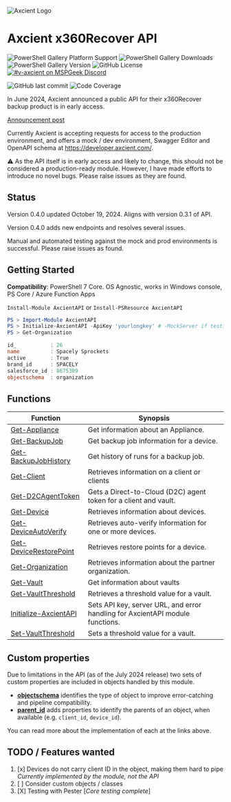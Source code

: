 ![Axcient Logo](https://axcient.com/wp-content/webp-express/webp-images/doc-root/wp-content/uploads/2023/11/logo_main.png.webp)
# Axcient x360Recover API

![PowerShell Gallery Platform Support](https://img.shields.io/powershellgallery/p/axcientapi)
![PowerShell Gallery Downloads](https://img.shields.io/powershellgallery/dt/axcientapi)
![PowerShell Gallery Version](https://img.shields.io/powershellgallery/v/axcientapi)
![GitHub License](https://img.shields.io/github/license/adamburley/AxcientAPI)
[![#v-axcient on MSPGeek Discord](https://img.shields.io/discord/801971115013963818?logo=discord&logoColor=white&label=MSPGeek%20%23v-axcient)](https://discord.com/channels/801971115013963818/1020766171978543204)

![GitHub last commit](https://img.shields.io/github/last-commit/adamburley/AxcientAPI)
![Code Coverage](https://img.shields.io/badge/coverage-91%25-brightgreen.svg?maxAge=60)

In June 2024, Axcient announced a public API for their x360Recover backup product is in early access.

[Announcement post](https://axcient.com/blog/axcient-public-apis/)

Currently Axcient is accepting requests for access to the production environment, and offers a mock / dev environment, Swagger Editor and OpenAPI schema at https://developer.axcient.com/.

⚠️ As the API itself is in early access and likely to change, this should not be considered a production-ready module. However, I have made efforts to introduce no novel bugs. Please raise issues as they are found.

## Status

Version 0.4.0 updated October 19, 2024.  Aligns with version 0.3.1 of API.

Version 0.4.0 adds new endpoints and resolves several issues.

Manual and automated testing against the mock and prod environments is successful.  Please raise issues as found.

## Getting Started

**Compatibility**: PowerShell 7 Core. OS Agnostic, works in Windows console, PS Core / Azure Function Apps

```Install-Module AxcientAPI``` or ```Install-PSResource AxcientAPI```

```PowerShell
PS > Import-Module AxcientAPI
PS > Initialize-AxcientAPI -ApiKey 'yourlongkey' # -MockServer if testing against the Mock endpoint
PS > Get-Organization

id_           : 26
name          : Spacely Sprockets
active        : True
brand_id      : SPACELY
salesforce_id : 8675309
objectschema  : organization

```

## Functions

| Function | Synopsis |
| --- | --- |
| [Get-Appliance](./docs/Get-Appliance.md) | Get information about an Appliance. |
| [Get-BackupJob](./docs/Get-BackupJob.md) | Get backup job information for a device. |
| [Get-BackupJobHistory](./docs/Get-BackupJobHistory.md) | Get history of runs for a backup job. |
| [Get-Client](./docs/Get-Client.md) | Retrieves information on a client or clients |
| [Get-D2CAgentToken](./docs/Get-D2CAgentToken.md) | Gets a Direct-to-Cloud (D2C) agent token for a client and vault. |
| [Get-Device](./docs/Get-Device.md) | Retrieves information about devices. |
| [Get-DeviceAutoVerify](./docs/Get-DeviceAutoVerify.md) | Retrieves auto-verify information for one or more devices. |
| [Get-DeviceRestorePoint](./docs/Get-DeviceRestorePoint.md) | Retrieves restore points for a device. |
| [Get-Organization](./docs/Get-Organization.md) | Retrieves information about the partner organization. |
| [Get-Vault](./docs/Get-Vault.md) | Get information about vaults |
| [Get-VaultThreshold](./docs/Get-VaultThreshold.md) | Retrieves a threshold value for a vault. |
| [Initialize-AxcientAPI](./docs/Initialize-AxcientAPI.md) | Sets API key, server URL, and error handling for AxcientAPI module functions. |
| [Set-VaultThreshold](./docs/Set-VaultThreshold.md) | Sets a threshold value for a vault. |

## Custom properties

Due to limitations in the API (as of the July 2024 release) two sets of custom properties are included in objects handled by this module.

- **[objectschema](ApiNotes.md#schema-property)** identifies the type of object to improve error-catching and pipeline compatibility.
- **[parent_id](ApiNotes.md#parent-id-properties)** adds properties to identify the parents of an object, when available (e.g. `client_id`, `device_id`).

You can read more about the implementation of each at the links above.

## TODO / Features wanted

1. [x] Devices do not carry client ID in the object, making them hard to pipe _Currently implemented by the module, not the API_
2. [ ] Consider custom objects / classes
3. [X] Testing with Pester [*Core testing complete*]
